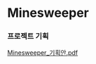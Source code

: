 # Minesweeper

### 프로젝트 기획

[Minesweeper_기획안.pdf](https://github.com/penpar/Minesweeper/files/2129061/Minesweeper_.pdf)

